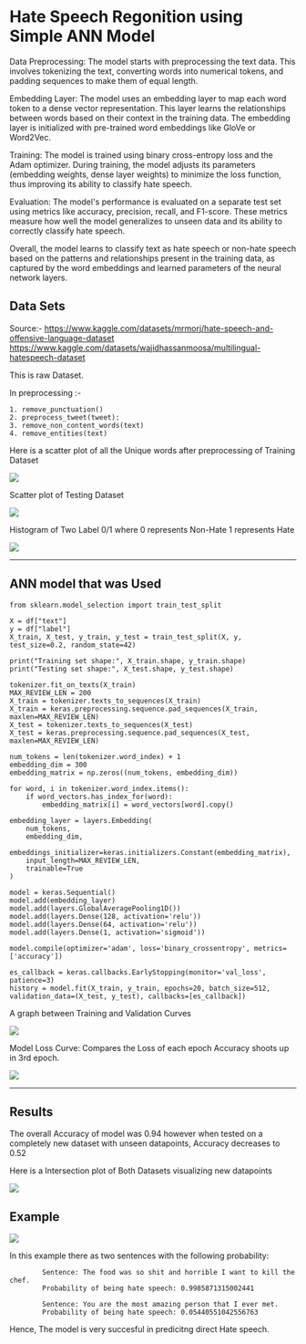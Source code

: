 # Hate Speech Regonition using Simple ANN Model

Data Preprocessing: The model starts with preprocessing the text data. This involves tokenizing the text, converting words into numerical tokens, and padding sequences to make them of equal length.

Embedding Layer: The model uses an embedding layer to map each word token to a dense vector representation. This layer learns the relationships between words based on their context in the training data. The embedding layer is initialized with pre-trained word embeddings like GloVe or Word2Vec.

Training: The model is trained using binary cross-entropy loss and the Adam optimizer. During training, the model adjusts its parameters (embedding weights, dense layer weights) to minimize the loss function, thus improving its ability to classify hate speech.

Evaluation: The model's performance is evaluated on a separate test set using metrics like accuracy, precision, recall, and F1-score. These metrics measure how well the model generalizes to unseen data and its ability to correctly classify hate speech.

Overall, the model learns to classify text as hate speech or non-hate speech based on the patterns and relationships present in the training data, as captured by the word embeddings and learned parameters of the neural network layers.


## Data Sets
Source:- 
            https://www.kaggle.com/datasets/mrmorj/hate-speech-and-offensive-language-dataset
            https://www.kaggle.com/datasets/wajidhassanmoosa/multilingual-hatespeech-dataset      

This is raw Dataset.

In preprocessing :-

    1. remove_punctuation()
    2. preprocess_tweet(tweet):
    3. remove_non_content_words(text)
    4. remove_entities(text)
    
Here is a scatter plot of all the Unique words after preprocessing of Training Dataset

![](images/Vectors_reference_to_hate.png)

Scatter plot of Testing Dataset 

![](images/test_plot.png)

Histogram of Two Label 0/1 where
    0 represents Non-Hate
    1 represents Hate        
    
![](images/label_histogram.png)

<hr>

## ANN model that was Used
    from sklearn.model_selection import train_test_split
    
    X = df["text"]
    y = df["label"]
    X_train, X_test, y_train, y_test = train_test_split(X, y, test_size=0.2, random_state=42)
    
    print("Training set shape:", X_train.shape, y_train.shape)
    print("Testing set shape:", X_test.shape, y_test.shape)
    
    tokenizer.fit_on_texts(X_train)
    MAX_REVIEW_LEN = 200
    X_train = tokenizer.texts_to_sequences(X_train)
    X_train = keras.preprocessing.sequence.pad_sequences(X_train, maxlen=MAX_REVIEW_LEN)
    X_test = tokenizer.texts_to_sequences(X_test)
    X_test = keras.preprocessing.sequence.pad_sequences(X_test, maxlen=MAX_REVIEW_LEN)
    
    num_tokens = len(tokenizer.word_index) + 1
    embedding_dim = 300
    embedding_matrix = np.zeros((num_tokens, embedding_dim))
    
    for word, i in tokenizer.word_index.items():
        if word_vectors.has_index_for(word):
            embedding_matrix[i] = word_vectors[word].copy()
    
    embedding_layer = layers.Embedding(
        num_tokens,
        embedding_dim,
        embeddings_initializer=keras.initializers.Constant(embedding_matrix),
        input_length=MAX_REVIEW_LEN,
        trainable=True
    )
    
    model = keras.Sequential()
    model.add(embedding_layer)
    model.add(layers.GlobalAveragePooling1D())
    model.add(layers.Dense(128, activation='relu'))
    model.add(layers.Dense(64, activation='relu'))
    model.add(layers.Dense(1, activation='sigmoid'))
    
    model.compile(optimizer='adam', loss='binary_crossentropy', metrics=['accuracy'])
    
    es_callback = keras.callbacks.EarlyStopping(monitor='val_loss', patience=3)
    history = model.fit(X_train, y_train, epochs=20, batch_size=512, validation_data=(X_test, y_test), callbacks=[es_callback])

A graph between Training and Validation Curves

![](images/loss_curve.png)

Model Loss Curve: Compares the Loss of each epoch 
Accuracy shoots up in 3rd epoch.

![](images/model_loss.png)

<hr>

## Results

The overall Accuracy of model was 0.94 however when tested on a completely new dataset with unseen datapoints, Accuracy decreases to 0.52

Here is a Intersection plot of Both Datasets visualizing new datapoints

![](images/intersection.png)

## Example

![](images/result.png)

In this example there as two sentences with the following probability:

            Sentence: The food was so shit and horrible I want to kill the chef.
            Probability of being hate speech: 0.9985871315002441
            
            Sentence: You are the most amazing person that I ever met.
            Probability of being hate speech: 0.05440551042556763

Hence, The model is very succesful in predicitng direct Hate speech.
